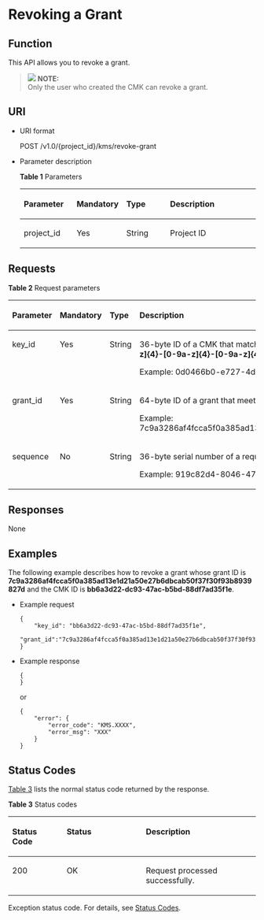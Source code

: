 # Revoking a Grant<a name="kms_02_0029"></a>

## Function<a name="en-us_topic_0112992289_section37533920154934"></a>

This API allows you to revoke a grant.

>![](/images/icon-note.gif) **NOTE:**   
>Only the user who created the CMK can revoke a grant.  

## URI<a name="en-us_topic_0112992289_section37627629154934"></a>

-   URI format

    POST /v1.0/\{project\_id\}/kms/revoke-grant

-   Parameter description

    **Table  1**  Parameters

    <a name="en-us_topic_0112992289_table38759358154934"></a>
    <table><thead align="left"><tr id="en-us_topic_0112992289_row60644171154934"><th class="cellrowborder" valign="top" width="22.74%" id="mcps1.2.5.1.1"><p id="en-us_topic_0112992289_p13230838154934"><a name="en-us_topic_0112992289_p13230838154934"></a><a name="en-us_topic_0112992289_p13230838154934"></a><strong id="en-us_topic_0112992289_b842352706192812"><a name="en-us_topic_0112992289_b842352706192812"></a><a name="en-us_topic_0112992289_b842352706192812"></a>Parameter</strong></p>
    </th>
    <th class="cellrowborder" valign="top" width="16.919999999999998%" id="mcps1.2.5.1.2"><p id="en-us_topic_0112992289_p65064970154934"><a name="en-us_topic_0112992289_p65064970154934"></a><a name="en-us_topic_0112992289_p65064970154934"></a><strong id="en-us_topic_0112992289_b842352706192815"><a name="en-us_topic_0112992289_b842352706192815"></a><a name="en-us_topic_0112992289_b842352706192815"></a>Mandatory</strong></p>
    </th>
    <th class="cellrowborder" valign="top" width="19.55%" id="mcps1.2.5.1.3"><p id="en-us_topic_0112992289_p35771181154934"><a name="en-us_topic_0112992289_p35771181154934"></a><a name="en-us_topic_0112992289_p35771181154934"></a>Type</p>
    </th>
    <th class="cellrowborder" valign="top" width="40.79%" id="mcps1.2.5.1.4"><p id="en-us_topic_0112992289_p11784586154934"><a name="en-us_topic_0112992289_p11784586154934"></a><a name="en-us_topic_0112992289_p11784586154934"></a>Description</p>
    </th>
    </tr>
    </thead>
    <tbody><tr id="en-us_topic_0112992289_row15027399154934"><td class="cellrowborder" valign="top" width="22.74%" headers="mcps1.2.5.1.1 "><p id="en-us_topic_0112992289_p9259788154934"><a name="en-us_topic_0112992289_p9259788154934"></a><a name="en-us_topic_0112992289_p9259788154934"></a>project_id</p>
    </td>
    <td class="cellrowborder" valign="top" width="16.919999999999998%" headers="mcps1.2.5.1.2 "><p id="en-us_topic_0112992289_p11845378154934"><a name="en-us_topic_0112992289_p11845378154934"></a><a name="en-us_topic_0112992289_p11845378154934"></a>Yes</p>
    </td>
    <td class="cellrowborder" valign="top" width="19.55%" headers="mcps1.2.5.1.3 "><p id="en-us_topic_0112992289_p4386100291125"><a name="en-us_topic_0112992289_p4386100291125"></a><a name="en-us_topic_0112992289_p4386100291125"></a>String</p>
    </td>
    <td class="cellrowborder" valign="top" width="40.79%" headers="mcps1.2.5.1.4 "><p id="en-us_topic_0112992289_p5464351154934"><a name="en-us_topic_0112992289_p5464351154934"></a><a name="en-us_topic_0112992289_p5464351154934"></a>Project ID</p>
    </td>
    </tr>
    </tbody>
    </table>


## Requests<a name="en-us_topic_0112992289_section49179167154934"></a>

**Table  2**  Request parameters

<a name="en-us_topic_0112992289_table5096792154934"></a>
<table><thead align="left"><tr id="en-us_topic_0112992289_row37570371154934"><th class="cellrowborder" valign="top" width="17%" id="mcps1.2.5.1.1"><p id="en-us_topic_0112992289_p176291224518"><a name="en-us_topic_0112992289_p176291224518"></a><a name="en-us_topic_0112992289_p176291224518"></a><strong id="en-us_topic_0112992289_b372002790"><a name="en-us_topic_0112992289_b372002790"></a><a name="en-us_topic_0112992289_b372002790"></a>Parameter</strong></p>
</th>
<th class="cellrowborder" valign="top" width="16%" id="mcps1.2.5.1.2"><p id="en-us_topic_0112992289_p1762412104515"><a name="en-us_topic_0112992289_p1762412104515"></a><a name="en-us_topic_0112992289_p1762412104515"></a><strong id="en-us_topic_0112992289_b837415329"><a name="en-us_topic_0112992289_b837415329"></a><a name="en-us_topic_0112992289_b837415329"></a>Mandatory</strong></p>
</th>
<th class="cellrowborder" valign="top" width="17%" id="mcps1.2.5.1.3"><p id="en-us_topic_0112992289_p4762712184520"><a name="en-us_topic_0112992289_p4762712184520"></a><a name="en-us_topic_0112992289_p4762712184520"></a>Type</p>
</th>
<th class="cellrowborder" valign="top" width="50%" id="mcps1.2.5.1.4"><p id="en-us_topic_0112992289_p197620128455"><a name="en-us_topic_0112992289_p197620128455"></a><a name="en-us_topic_0112992289_p197620128455"></a>Description</p>
</th>
</tr>
</thead>
<tbody><tr id="en-us_topic_0112992289_row3735252154934"><td class="cellrowborder" valign="top" width="17%" headers="mcps1.2.5.1.1 "><p id="en-us_topic_0112992289_p5492758715522"><a name="en-us_topic_0112992289_p5492758715522"></a><a name="en-us_topic_0112992289_p5492758715522"></a>key_id</p>
</td>
<td class="cellrowborder" valign="top" width="16%" headers="mcps1.2.5.1.2 "><p id="en-us_topic_0112992289_p530110015522"><a name="en-us_topic_0112992289_p530110015522"></a><a name="en-us_topic_0112992289_p530110015522"></a>Yes</p>
</td>
<td class="cellrowborder" valign="top" width="17%" headers="mcps1.2.5.1.3 "><p id="en-us_topic_0112992289_p115241313415"><a name="en-us_topic_0112992289_p115241313415"></a><a name="en-us_topic_0112992289_p115241313415"></a>String</p>
</td>
<td class="cellrowborder" valign="top" width="50%" headers="mcps1.2.5.1.4 "><p id="en-us_topic_0112992289_p2673593115522"><a name="en-us_topic_0112992289_p2673593115522"></a><a name="en-us_topic_0112992289_p2673593115522"></a>36-byte ID of a CMK that matches the regular expression <span class="parmvalue" id="en-us_topic_0112992289_parmvalue80435593163333"><a name="en-us_topic_0112992289_parmvalue80435593163333"></a><a name="en-us_topic_0112992289_parmvalue80435593163333"></a><b>^[0-9a-z]{8}-[0-9a-z]{4}-[0-9a-z]{4}-[0-9a-z]{4}-[0-9a-z]{12}$</b></span></p>
<p id="en-us_topic_0112992289_p5898392715522"><a name="en-us_topic_0112992289_p5898392715522"></a><a name="en-us_topic_0112992289_p5898392715522"></a>Example: 0d0466b0-e727-4d9c-b35d-f84bb474a37f</p>
</td>
</tr>
<tr id="en-us_topic_0112992289_row2233745154934"><td class="cellrowborder" valign="top" width="17%" headers="mcps1.2.5.1.1 "><p id="en-us_topic_0112992289_p3969076161826"><a name="en-us_topic_0112992289_p3969076161826"></a><a name="en-us_topic_0112992289_p3969076161826"></a>grant_id</p>
</td>
<td class="cellrowborder" valign="top" width="16%" headers="mcps1.2.5.1.2 "><p id="en-us_topic_0112992289_p2870774161826"><a name="en-us_topic_0112992289_p2870774161826"></a><a name="en-us_topic_0112992289_p2870774161826"></a>Yes</p>
</td>
<td class="cellrowborder" valign="top" width="17%" headers="mcps1.2.5.1.3 "><p id="en-us_topic_0112992289_p104533151948"><a name="en-us_topic_0112992289_p104533151948"></a><a name="en-us_topic_0112992289_p104533151948"></a>String</p>
</td>
<td class="cellrowborder" valign="top" width="50%" headers="mcps1.2.5.1.4 "><p id="en-us_topic_0112992289_p31206156161826"><a name="en-us_topic_0112992289_p31206156161826"></a><a name="en-us_topic_0112992289_p31206156161826"></a>64-byte ID of a grant that meets the regular expression <strong id="en-us_topic_0112992289_b842352706105044"><a name="en-us_topic_0112992289_b842352706105044"></a><a name="en-us_topic_0112992289_b842352706105044"></a>^[A-Fa-f0-9]{64}$</strong></p>
<p id="en-us_topic_0112992289_p7940591162038"><a name="en-us_topic_0112992289_p7940591162038"></a><a name="en-us_topic_0112992289_p7940591162038"></a>Example: 7c9a3286af4fcca5f0a385ad13e1d21a50e27b6dbcab50f37f30f93b8939827d</p>
</td>
</tr>
<tr id="en-us_topic_0112992289_row29452288162122"><td class="cellrowborder" valign="top" width="17%" headers="mcps1.2.5.1.1 "><p id="en-us_topic_0112992289_p45167875162120"><a name="en-us_topic_0112992289_p45167875162120"></a><a name="en-us_topic_0112992289_p45167875162120"></a>sequence</p>
</td>
<td class="cellrowborder" valign="top" width="16%" headers="mcps1.2.5.1.2 "><p id="en-us_topic_0112992289_p60798351162120"><a name="en-us_topic_0112992289_p60798351162120"></a><a name="en-us_topic_0112992289_p60798351162120"></a>No</p>
</td>
<td class="cellrowborder" valign="top" width="17%" headers="mcps1.2.5.1.3 "><p id="en-us_topic_0112992289_p1221520171643"><a name="en-us_topic_0112992289_p1221520171643"></a><a name="en-us_topic_0112992289_p1221520171643"></a>String</p>
</td>
<td class="cellrowborder" valign="top" width="50%" headers="mcps1.2.5.1.4 "><p id="en-us_topic_0112992289_p25719365162120"><a name="en-us_topic_0112992289_p25719365162120"></a><a name="en-us_topic_0112992289_p25719365162120"></a>36-byte serial number of a request message</p>
<p id="en-us_topic_0112992289_p30147697162120"><a name="en-us_topic_0112992289_p30147697162120"></a><a name="en-us_topic_0112992289_p30147697162120"></a>Example: 919c82d4-8046-4722-9094-35c3c6524cff</p>
</td>
</tr>
</tbody>
</table>

## Responses<a name="en-us_topic_0112992289_section35819930154934"></a>

None

## Examples<a name="en-us_topic_0112992289_section16883113220574"></a>

The following example describes how to revoke a grant whose grant ID is  **7c9a3286af4fcca5f0a385ad13e1d21a50e27b6dbcab50f37f30f93b8939827d**  and the CMK ID is  **bb6a3d22-dc93-47ac-b5bd-88df7ad35f1e**.

-   Example request

    ```
    {      
        "key_id": "bb6a3d22-dc93-47ac-b5bd-88df7ad35f1e",
        "grant_id":"7c9a3286af4fcca5f0a385ad13e1d21a50e27b6dbcab50f37f30f93b8939827d"
    }
    ```

-   Example response

    ```
    {
    }
    ```

    or

    ```
    {
        "error": {
            "error_code": "KMS.XXXX",
            "error_msg": "XXX"
        }
    }
    ```


## Status Codes<a name="en-us_topic_0112992289_section3454223421"></a>

[Table 3](#en-us_topic_0112992289_en-us_topic_0112992294_en-us_topic_0079615001_table20596071)  lists the normal status code returned by the response.

**Table  3**  Status codes

<a name="en-us_topic_0112992289_en-us_topic_0112992294_en-us_topic_0079615001_table20596071"></a>
<table><thead align="left"><tr id="en-us_topic_0112992289_en-us_topic_0112992294_en-us_topic_0079615001_row9746163"><th class="cellrowborder" valign="top" width="22%" id="mcps1.2.4.1.1"><p id="en-us_topic_0112992289_en-us_topic_0112992294_p57545694203043"><a name="en-us_topic_0112992289_en-us_topic_0112992294_p57545694203043"></a><a name="en-us_topic_0112992289_en-us_topic_0112992294_p57545694203043"></a>Status Code</p>
</th>
<th class="cellrowborder" valign="top" width="32%" id="mcps1.2.4.1.2"><p id="en-us_topic_0112992289_en-us_topic_0112992294_p4531342288"><a name="en-us_topic_0112992289_en-us_topic_0112992294_p4531342288"></a><a name="en-us_topic_0112992289_en-us_topic_0112992294_p4531342288"></a>Status</p>
</th>
<th class="cellrowborder" valign="top" width="46%" id="mcps1.2.4.1.3"><p id="en-us_topic_0112992289_en-us_topic_0112992294_p30689603203043"><a name="en-us_topic_0112992289_en-us_topic_0112992294_p30689603203043"></a><a name="en-us_topic_0112992289_en-us_topic_0112992294_p30689603203043"></a>Description</p>
</th>
</tr>
</thead>
<tbody><tr id="en-us_topic_0112992289_en-us_topic_0112992294_en-us_topic_0079615001_row48621261"><td class="cellrowborder" valign="top" width="22%" headers="mcps1.2.4.1.1 "><p id="en-us_topic_0112992289_en-us_topic_0112992294_en-us_topic_0079615001_p46008046"><a name="en-us_topic_0112992289_en-us_topic_0112992294_en-us_topic_0079615001_p46008046"></a><a name="en-us_topic_0112992289_en-us_topic_0112992294_en-us_topic_0079615001_p46008046"></a>200</p>
</td>
<td class="cellrowborder" valign="top" width="32%" headers="mcps1.2.4.1.2 "><p id="en-us_topic_0112992289_en-us_topic_0112992294_p7538425819"><a name="en-us_topic_0112992289_en-us_topic_0112992294_p7538425819"></a><a name="en-us_topic_0112992289_en-us_topic_0112992294_p7538425819"></a>OK</p>
</td>
<td class="cellrowborder" valign="top" width="46%" headers="mcps1.2.4.1.3 "><p id="en-us_topic_0112992289_en-us_topic_0112992294_p1885682315512"><a name="en-us_topic_0112992289_en-us_topic_0112992294_p1885682315512"></a><a name="en-us_topic_0112992289_en-us_topic_0112992294_p1885682315512"></a>Request processed successfully.</p>
</td>
</tr>
</tbody>
</table>

Exception status code. For details, see  [Status Codes](status-codes.md#kms_02_0301).

